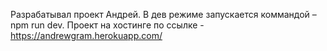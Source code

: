 Разрабатывал проект Андрей.
В дев режиме запускается коммандой – npm run dev.
Проект на хостинге по ссылке -  https://andrewgram.herokuapp.com/
